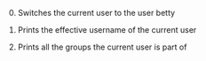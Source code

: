 0. Switches the current user to the user betty

1. Prints the effective username of the current user

2. Prints all the groups the current user is part of
